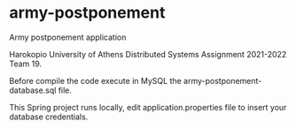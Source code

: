 # army-postponement
Army postponement application 

Harokopio University of Athens Distributed Systems Assignment 2021-2022 Team 19.

Before compile the code execute in MySQL the army-postponement-database.sql file.

This Spring project runs locally, edit application.properties file to insert your database credentials.
